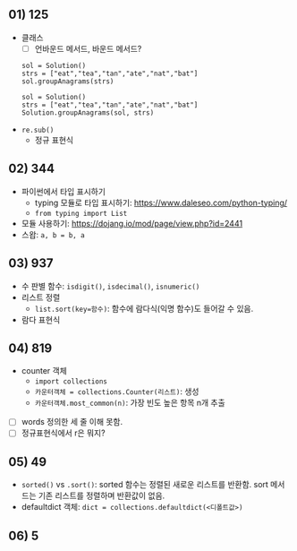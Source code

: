 ## 01) 125
* 클래스
    * [ ] 언바운드 메서드, 바운드 메서드?
    ```
    sol = Solution()
    strs = ["eat","tea","tan","ate","nat","bat"]
    sol.groupAnagrams(strs)

    sol = Solution()
    strs = ["eat","tea","tan","ate","nat","bat"]
    Solution.groupAnagrams(sol, strs)
    ```
* `re.sub()`
    * 정규 표현식

## 02) 344
* 파이썬에서 타입 표시하기
    * typing 모듈로 타입 표시하기: https://www.daleseo.com/python-typing/
    * `from typing import List`
* 모듈 사용하기: https://dojang.io/mod/page/view.php?id=2441
* 스왑: `a, b = b, a`

## 03) 937
* 수 판별 함수: `isdigit()`, `isdecimal()`, `isnumeric()`
* 리스트 정렬
    * `list.sort(key=함수)`: 함수에 람다식(익명 함수)도 들어갈 수 있음.
* 람다 표현식

## 04) 819
* counter 객체
    * `import collections`
    * `카운터객체 = collections.Counter(리스트)`: 생성
    * `카운터객체.most_common(n)`: 가장 빈도 높은 항목 n개 추출
* [ ] words 정의한 세 줄 이해 못함.
* [ ] 정규표현식에서 r은 뭐지?

## 05) 49
* `sorted()` vs `.sort()`: sorted 함수는 정렬된 새로운 리스트를 반환함. sort 메서드는 기존 리스트를 정렬하며 반환값이 없음.
* defaultdict 객체: `dict = collections.defaultdict(<디폴트값>)`

## 06) 5
